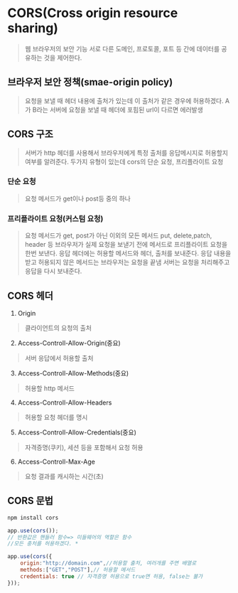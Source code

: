 # CORS(Cross origin resource sharing)
> 웹 브라우저의 보안 기능
> 서로 다른 도메인, 프로토콜, 포트 등 간에 데이터를 공유하는 것을 제어한다.

## 브라우저 보안 정책(smae-origin policy)
> 요청을 보낼 때 헤더 내용에 출처가 있는데 이 출처가 같은 경우에 허용하겠다.
> A가 B라는 서버에 요청을 보낼 때 헤더에 포힘된 url이 다르면 에러발생

## CORS 구조
> 서버가 http 헤더를 사용해서 브라우저에게 특정 출처를 응답메시지로 허용할지 여부를 알려준다.
> 두가지 유형이 있는데 cors의 단순 요청, 프리플라이트 요청 

### 단순 요청
> 요청 메서드가 get이나 post등 중의 하나

### 프리플라이트 요청(커스텀 요청)
> 요청 메서드가 get, post가 아닌 이외의 모든 메서드
> put, delete,patch, header 등
> 브라우저가 실제 요청을 보낻기 전에 메서드로 프리플라이트 요청을 한번 보낸다.
> 응답 헤더에는 허용할 메서드와 헤더, 출처를 보내준다.
> 응답 내용을 받고 허용되지 않은 메서드는 브라우저는 요청을 끝냄
> 서버는 요청을 처리해주고 응답을 다시 보내준다.

## CORS 헤더
1. Origin 
> 클라이언트의 요청의 출처
2. Access-Controll-Allow-Origin(중요)
> 서버 응답에서 허용할 출처
3. Access-Controll-Allow-Methods(중요)
> 허용할 http 메서드
4. Access-Controll-Allow-Headers
> 허용할 요청 헤더를 명시
5. Access-Controll-Allow-Credentials(중요)
> 자격증명(쿠키), 세션 등을 포함해서 요청 허용
6. Access-Controll-Max-Age 
> 요청 결과를 캐시하는 시간(초)

## CORS 문법
```sh
npm install cors
```
```js
app.use(cors());
// 반환값은 핸들러 함수=> 미들웨어의 역할은 함수
//모든 충처를 허용하겠다. *

app.use(cors({
    origin:"http://domain.com",//허용할 출처, 여러개를 주면 배열로
    methods:["GET","POST"],// 허용할 메서드
    credentials: true // 자격증명 허용으로 true면 허용, false는 불가
}));
```